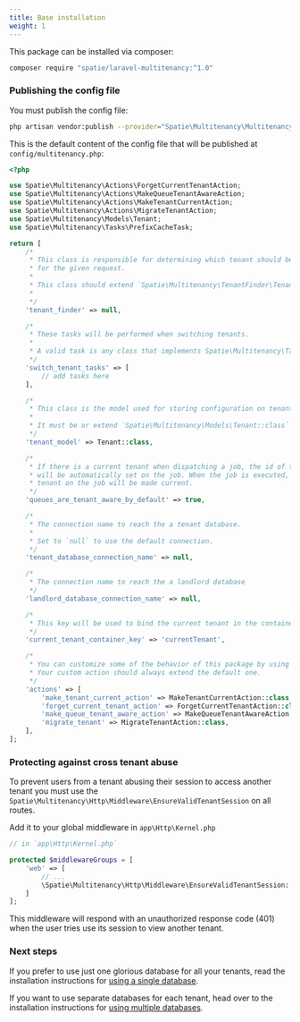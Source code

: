 ```yaml
---
title: Base installation
weight: 1
---
```


This package can be installed via composer:

```bash
composer require "spatie/laravel-multitenancy:^1.0"
```

### Publishing the config file

You must publish the config file:

```bash
php artisan vendor:publish --provider="Spatie\Multitenancy\MultitenancyServiceProvider" --tag="config"
```

This is the default content of the config file that will be published at `config/multitenancy.php`:

```php
<?php

use Spatie\Multitenancy\Actions\ForgetCurrentTenantAction;
use Spatie\Multitenancy\Actions\MakeQueueTenantAwareAction;
use Spatie\Multitenancy\Actions\MakeTenantCurrentAction;
use Spatie\Multitenancy\Actions\MigrateTenantAction;
use Spatie\Multitenancy\Models\Tenant;
use Spatie\Multitenancy\Tasks\PrefixCacheTask;

return [
    /*
     * This class is responsible for determining which tenant should be current
     * for the given request.
     *
     * This class should extend `Spatie\Multitenancy\TenantFinder\TenantFinder`
     *
     */
    'tenant_finder' => null,

    /*
     * These tasks will be performed when switching tenants.
     *
     * A valid task is any class that implements Spatie\Multitenancy\Tasks\SwitchTenantTask
     */
    'switch_tenant_tasks' => [
        // add tasks here
    ],

    /*
     * This class is the model used for storing configuration on tenants.
     *
     * It must be or extend `Spatie\Multitenancy\Models\Tenant::class`
     */
    'tenant_model' => Tenant::class,

    /*
     * If there is a current tenant when dispatching a job, the id of the current tenant
     * will be automatically set on the job. When the job is executed, the set
     * tenant on the job will be made current.
     */
    'queues_are_tenant_aware_by_default' => true,

    /*
     * The connection name to reach the a tenant database.
     *
     * Set to `null` to use the default connection.
     */
    'tenant_database_connection_name' => null,

    /*
     * The connection name to reach the a landlord database
     */
    'landlord_database_connection_name' => null,

    /*
     * This key will be used to bind the current tenant in the container.
     */
    'current_tenant_container_key' => 'currentTenant',

    /*
     * You can customize some of the behavior of this package by using our own custom action.
     * Your custom action should always extend the default one.
     */
    'actions' => [
        'make_tenant_current_action' => MakeTenantCurrentAction::class,
        'forget_current_tenant_action' => ForgetCurrentTenantAction::class,
        'make_queue_tenant_aware_action' => MakeQueueTenantAwareAction::class,
        'migrate_tenant' => MigrateTenantAction::class,
    ],
];   
```

### Protecting against cross tenant abuse

To prevent users from a tenant abusing their session to access another tenant you must use the `Spatie\Multitenancy\Http\Middleware\EnsureValidTenantSession` on all routes.

Add it to your global middleware in `app\Http\Kernel.php`

```php
// in `app\Http\Kernel.php`

protected $middlewareGroups = [
    'web' => [
        // ...
        \Spatie\Multitenancy\Http\Middleware\EnsureValidTenantSession::class
    ]
];
```

This middleware will respond with an unauthorized response code (401) when the user tries use its session to view another tenant.

### Next steps

If you prefer to use just one glorious database for all your tenants, read the installation instructions for [using a single database](/laravel-multitenancy/v1/installation/using-a-single-database). 

If you want to use separate databases for each tenant, head over to the installation instructions for [using multiple databases](/laravel-multitenancy/v1/installation/using-multiple-databases). 


